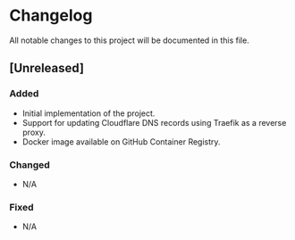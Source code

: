 # Changelog

All notable changes to this project will be documented in this file.

## [Unreleased]

### Added

- Initial implementation of the project.
- Support for updating Cloudflare DNS records using Traefik as a reverse proxy.
- Docker image available on GitHub Container Registry.

### Changed

- N/A

### Fixed

- N/A
